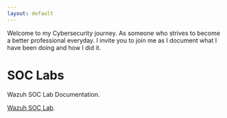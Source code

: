 ```yaml
---
layout: default
---
```


Welcome to my Cybersecurity journey. As someone who strives to become a better professional everyday. I invite you to join me as I document what I have been doing and how I did it.


# SOC Labs

Wazuh SOC Lab Documentation.

[Wazuh SOC Lab](./wazuh.md).
